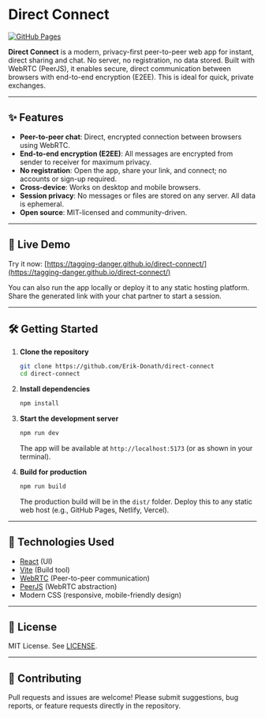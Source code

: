 # Direct Connect

[![GitHub Pages](https://img.shields.io/badge/demo-online-green)](https://tagging-danger.github.io/direct-connect/)

**Direct Connect** is a modern, privacy-first peer-to-peer web app for instant, direct sharing and chat. No server, no registration, no data stored. Built with WebRTC (PeerJS), it enables secure, direct communication between browsers with end-to-end encryption (E2EE). This is ideal for quick, private exchanges.

---

## ✨ Features

- **Peer-to-peer chat**: Direct, encrypted connection between browsers using WebRTC.
- **End-to-end encryption (E2EE)**: All messages are encrypted from sender to receiver for maximum privacy.
- **No registration**: Open the app, share your link, and connect; no accounts or sign-up required.
- **Cross-device**: Works on desktop and mobile browsers.
- **Session privacy**: No messages or files are stored on any server. All data is ephemeral.
- **Open source**: MIT-licensed and community-driven.

---

## 🚀 Live Demo

Try it now: [https://tagging-danger.github.io/direct-connect/](https://tagging-danger.github.io/direct-connect/)

You can also run the app locally or deploy it to any static hosting platform. Share the generated link with your chat partner to start a session.

---

## 🛠️ Getting Started

1. **Clone the repository**
   ```bash
   git clone https://github.com/Erik-Donath/direct-connect
   cd direct-connect
   ```
2. **Install dependencies**
   ```bash
   npm install
   ```
3. **Start the development server**
   ```bash
   npm run dev
   ```
   The app will be available at `http://localhost:5173` (or as shown in your terminal).

4. **Build for production**
   ```bash
   npm run build
   ```
   The production build will be in the `dist/` folder. Deploy this to any static web host (e.g., GitHub Pages, Netlify, Vercel).

---

## 🧩 Technologies Used

- [React](https://react.dev/) (UI)
- [Vite](https://vitejs.dev/) (Build tool)
- [WebRTC](https://developer.mozilla.org/en-US/docs/Web/API/WebRTC_API) (Peer-to-peer communication)
- [PeerJS](https://peerjs.com/) (WebRTC abstraction)
- Modern CSS (responsive, mobile-friendly design)

---

## 📄 License

MIT License. See [LICENSE](./LICENSE).

---

## 🤝 Contributing

Pull requests and issues are welcome! Please submit suggestions, bug reports, or feature requests directly in the repository.
